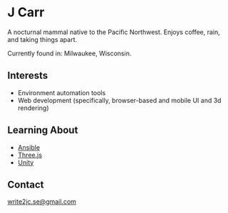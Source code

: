 # J Carr

A nocturnal mammal native to the Pacific Northwest. Enjoys coffee, rain, and taking things apart.

Currently found in: Milwaukee, Wisconsin.

## Interests

- Environment automation tools
- Web development (specifically, browser-based and mobile UI and 3d rendering)

## Learning About

- [Ansible](https://www.ansible.com/)
- [Three.js](https://threejs.org/)
- [Unity](https://unity.com/)

## Contact

write2jc.se@gmail.com


<!---
jhcarr/jhcarr is a ✨ special ✨ repository because its `README.md` (this file) appears on your GitHub profile.
You can click the Preview link to take a look at your changes.
--->
